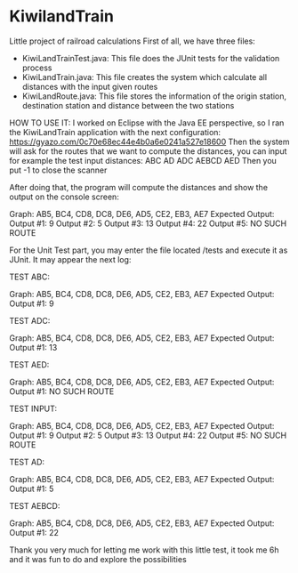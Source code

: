 # KiwilandTrain
Little project of railroad calculations
First of all, we have three files:
- KiwiLandTrainTest.java: This file does the JUnit tests for the validation process
- KiwiLandTrain.java: This file creates the system which calculate all distances with the input given routes
- KiwiLandRoute.java: This file stores the information of the origin station, destination station and distance between the two stations

HOW TO USE IT:
I worked on Eclipse with the Java EE perspective, so I ran the KiwiLandTrain application with the next configuration:
https://gyazo.com/0c70e68ec44e4b0a6e0241a527e18600
Then the system will ask for the routes that we want to compute the distances, you can input for example the test input distances:
ABC
AD
ADC
AEBCD
AED
Then you put -1 to close the scanner

After doing that, the program will compute the distances and show the output on the console screen:

Graph: AB5, BC4, CD8, DC8, DE6, AD5, CE2, EB3, AE7
Expected Output:
Output #1: 9
Output #2: 5
Output #3: 13
Output #4: 22
Output #5: NO SUCH ROUTE

For the Unit Test part, you may enter the file located /tests and execute it as JUnit. It may appear the next log:

TEST ABC:

Graph: AB5, BC4, CD8, DC8, DE6, AD5, CE2, EB3, AE7
Expected Output:
Output #1: 9

TEST ADC:

Graph: AB5, BC4, CD8, DC8, DE6, AD5, CE2, EB3, AE7
Expected Output:
Output #1: 13

TEST AED:

Graph: AB5, BC4, CD8, DC8, DE6, AD5, CE2, EB3, AE7
Expected Output:
Output #1: NO SUCH ROUTE

TEST INPUT:

Graph: AB5, BC4, CD8, DC8, DE6, AD5, CE2, EB3, AE7
Expected Output:
Output #1: 9
Output #2: 5
Output #3: 13
Output #4: 22
Output #5: NO SUCH ROUTE

TEST AD:

Graph: AB5, BC4, CD8, DC8, DE6, AD5, CE2, EB3, AE7
Expected Output:
Output #1: 5

TEST AEBCD:

Graph: AB5, BC4, CD8, DC8, DE6, AD5, CE2, EB3, AE7
Expected Output:
Output #1: 22


Thank you very much for letting me work with this little test, it took me 6h and it was fun to do and explore the possibilities



